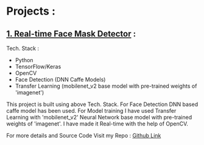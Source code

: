 # Projects :

## [1. Real-time Face Mask Detector](https://github.com/rkshiyaniya/Real-Time-Face-Mask-Detector) :

Tech. Stack :
- Python
- TensorFlow/Keras
- OpenCV
- Face Detection (DNN Caffe Models)
- Transfer Learning (mobilenet_v2 base model with pre-trained weights of 'imagenet')

This project is built using above Tech. Stack.
For Face Detection DNN based caffe model has been used.
For Model training I have used Transfer Learning with 'mobilenet_v2' Neural Network base model with pre-trained weights of 'imagenet'.
I have made it Real-time with the help of OpenCV.

For more details and Source Code Visit my Repo : [Github Link](https://github.com/rkshiyaniya/Real-Time-Face-Mask-Detector)
